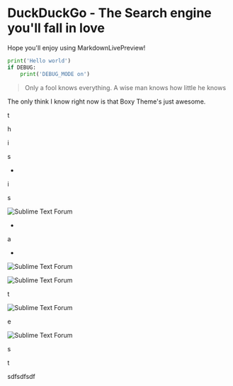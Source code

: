 # DuckDuckGo - The Search engine you'll fall in love

Hope you'll enjoy using MarkdownLivePreview!


```python
print('Hello world')
if DEBUG:
    print('DEBUG_MODE on')
```

> Only a fool knows everything. A wise man knows how little he knows

The only think I know right now is that Boxy Theme's just awesome.

t

h

i

s

-

i

s

![Sublime Text Forum](https://forum.sublimetext.com/uploads/st-forum-wide.png)

-

a

-
![Sublime Text Forum](https://forum.sublimetext.com/uploads/st-forum-wide.png)

![Sublime Text Forum](https://forum.sublimetext.com/uploads/st-forum-wide.png)

t

![Sublime Text Forum](https://forum.sublimetext.com/uploads/st-forum-wide.png)


e

![Sublime Text Forum](https://forum.sublimetext.com/uploads/st-forum-wide.png)

s

t

sdfsdfsdf
